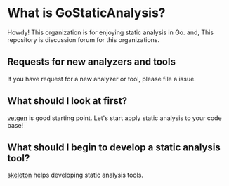 # What is GoStaticAnalysis?

Howdy!
This organization is for enjoying static analysis in Go.
and, This repository is discussion forum for this organizations.

## Requests for new analyzers and tools

If you have request for a new analyzer or tool, please file a issue.

## What should I look at first?

[vetgen](https://github.com/gostaticanalysis/vetgen) is good starting point.
Let's start apply static analysis to your code base!

## What should I begin to develop a static analysis tool?

[skeleton](https://github.com/gostaticanalysis/skeleton) helps developing static analysis tools.
